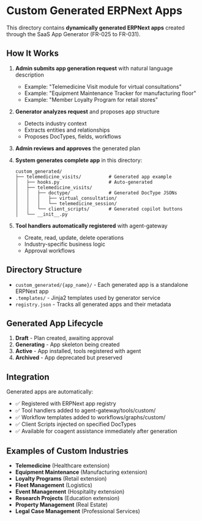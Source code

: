 # Custom Generated ERPNext Apps

This directory contains **dynamically generated ERPNext apps** created through the SaaS App Generator (FR-025 to FR-031).

## How It Works

1. **Admin submits app generation request** with natural language description
   - Example: "Telemedicine Visit module for virtual consultations"
   - Example: "Equipment Maintenance Tracker for manufacturing floor"
   - Example: "Member Loyalty Program for retail stores"

2. **Generator analyzes request** and proposes app structure
   - Detects industry context
   - Extracts entities and relationships
   - Proposes DocTypes, fields, workflows

3. **Admin reviews and approves** the generated plan

4. **System generates complete app** in this directory:
   ```
   custom_generated/
   ├── telemedicine_visits/          # Generated app example
   │   ├── hooks.py                  # Auto-generated
   │   ├── telemedicine_visits/
   │   │   ├── doctype/              # Generated DocType JSONs
   │   │   │   ├── virtual_consultation/
   │   │   │   └── telemedicine_session/
   │   │   └── client_scripts/       # Generated copilot buttons
   │   └── __init__.py
   ```

5. **Tool handlers automatically registered** with agent-gateway
   - Create, read, update, delete operations
   - Industry-specific business logic
   - Approval workflows

## Directory Structure

- `custom_generated/{app_name}/` - Each generated app is a standalone ERPNext app
- `.templates/` - Jinja2 templates used by generator service
- `registry.json` - Tracks all generated apps and their metadata

## Generated App Lifecycle

1. **Draft** - Plan created, awaiting approval
2. **Generating** - App skeleton being created
3. **Active** - App installed, tools registered with agent
4. **Archived** - App deprecated but preserved

## Integration

Generated apps are automatically:
- ✅ Registered with ERPNext app registry
- ✅ Tool handlers added to agent-gateway/tools/custom/
- ✅ Workflow templates added to workflows/graphs/custom/
- ✅ Client Scripts injected on specified DocTypes
- ✅ Available for coagent assistance immediately after generation

## Examples of Custom Industries

- **Telemedicine** (Healthcare extension)
- **Equipment Maintenance** (Manufacturing extension)
- **Loyalty Programs** (Retail extension)
- **Fleet Management** (Logistics)
- **Event Management** (Hospitality extension)
- **Research Projects** (Education extension)
- **Property Management** (Real Estate)
- **Legal Case Management** (Professional Services)
